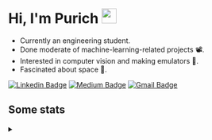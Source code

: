 <h1 align="left">Hi, I'm Purich
<img src="https://media.giphy.com/media/hvRJCLFzcasrR4ia7z/giphy.gif" width="30px"/></h1>

* Currently an engineering student.
* Done moderate of machine-learning-related projects :film_projector:.
* Interested in computer vision and making emulators :space_invader:.
* Fascinated about space :milky_way:.

[![Linkedin Badge](https://img.shields.io/badge/-Purich-blue?style=flat-square&logo=Linkedin&logoColor=white&link=https://www.linkedin.com/in/purich-siritip-16b3b3255/)](https://www.linkedin.com/in/purich-siritip-16b3b3255) [![Medium Badge](https://img.shields.io/badge/-@purich-gray?style=flat-square&labelColor=000000&logo=Medium&link=https://medium.com/@phuritsiritip)](https://medium.com/@phuritsiritip)
[![Gmail Badge](https://img.shields.io/badge/-mark.phurit@gmail.com-c14438?style=flat-square&logo=Gmail&logoColor=white&link=mailto:mark.phurit@gmail.com)](mailto:mark.phurit@gmail.com)

## Some stats

<details>
  <summary></summary>
  
  <!--START_SECTION:waka-->
**I'm an Early 🐤** 

```text
🌞 Morning                675 commits         █████████░░░░░░░░░░░░░░░░   36.23 % 
🌆 Daytime                571 commits         ████████░░░░░░░░░░░░░░░░░   30.65 % 
🌃 Evening                543 commits         ███████░░░░░░░░░░░░░░░░░░   29.15 % 
🌙 Night                  74 commits          █░░░░░░░░░░░░░░░░░░░░░░░░   03.97 % 
```


📊 **This Week I Spent My Time On** 

```text
💬 Programming Languages: 
Python                   4 hrs 47 mins       ███████████░░░░░░░░░░░░░░   45.98 % 
CSS                      2 hrs 39 mins       ██████░░░░░░░░░░░░░░░░░░░   25.51 % 
JavaScript               1 hr 27 mins        ███░░░░░░░░░░░░░░░░░░░░░░   13.96 % 
HTML                     1 hr 19 mins        ███░░░░░░░░░░░░░░░░░░░░░░   12.79 % 
CSV                      6 mins              ░░░░░░░░░░░░░░░░░░░░░░░░░   01.00 % 

🐱‍💻 Projects: 
AIHack                   4 hrs 53 mins       ████████████░░░░░░░░░░░░░   46.98 % 
AdvComProject            4 hrs 38 mins       ███████████░░░░░░░░░░░░░░   44.60 % 
Bubble animation         20 mins             █░░░░░░░░░░░░░░░░░░░░░░░░   03.22 % 
Weather Animation        14 mins             █░░░░░░░░░░░░░░░░░░░░░░░░   02.29 % 
JSFlow                   5 mins              ░░░░░░░░░░░░░░░░░░░░░░░░░   00.84 % 
```


<!--END_SECTION:waka-->

  <!--START_SECTION:waka-simple-->

```text
From: 19 January 2023 - To: 13 December 2023

Total Time: 154 hrs 32 mins

Python         117 hrs 28 mins ███████████████████░░░░░░   76.01 %
Java           14 hrs 43 mins  ██▒░░░░░░░░░░░░░░░░░░░░░░   09.53 %
GDScript3      4 hrs 25 mins   ▓░░░░░░░░░░░░░░░░░░░░░░░░   02.87 %
CSS            3 hrs 7 mins    ▓░░░░░░░░░░░░░░░░░░░░░░░░   02.02 %
HTML           2 hrs 50 mins   ▒░░░░░░░░░░░░░░░░░░░░░░░░   01.84 %
JavaScript     1 hr 42 mins    ▒░░░░░░░░░░░░░░░░░░░░░░░░   01.11 %
```

<!--END_SECTION:waka-simple-->

  <!--![Anurag's GitHub stats](https://github-readme-stats.vercel.app/api?username=vikimark&show_icons=true&theme=gruvbox_light)-->
  
</details>

<!--
**vikimark/vikimark** is a ✨ _special_ ✨ repository because its `README.md` (this file) appears on your GitHub profile.

Here are some ideas to get you started:

- 🔭 I’m currently working on ...
- 🌱 I’m currently learning ...
- 👯 I’m looking to collaborate on ...
- 🤔 I’m looking for help with ...
- 💬 Ask me about ...
- 📫 How to reach me: ...
- 😄 Pronouns: ...
- ⚡ Fun fact: ...
-->
